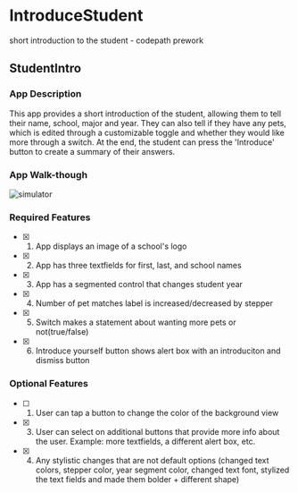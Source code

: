 # IntroduceStudent
short introduction to the student - codepath prework

## StudentIntro

### App Description

This app provides a short introduction of the student, allowing them to tell their name, school, major and year. They can also tell if they have any pets, which is edited through a customizable toggle and whether they would like more through a switch. At the end, the student can press the 'Introduce' button to create a summary of their answers.

### App Walk-though

![simulator](https://user-images.githubusercontent.com/121317176/209507457-a92f056c-99ef-401d-9699-de5085ca72bb.gif)


### Required Features

- [x] 1. App displays an image of a school's logo
- [x] 2. App has three textfields for first, last, and school names
- [x] 3. App has a segmented control that changes student year
- [x] 4. Number of pet matches label is increased/decreased by stepper
- [x] 5. Switch makes a statement about wanting more pets or not(true/false) 
- [x] 6. Introduce yourself button shows alert box with an introduciton and dismiss button

### Optional Features

- [ ] 1. User can tap a button to change the color of the background view
- [x] 3. User can select on additional buttons that provide more info about the user. Example: more textfields, a different alert box, etc.
- [x] 4. Any stylistic changes that are not default options (changed text colors, stepper color, year segment color, changed text font, stylized the text fields and made them bolder + different shape)
